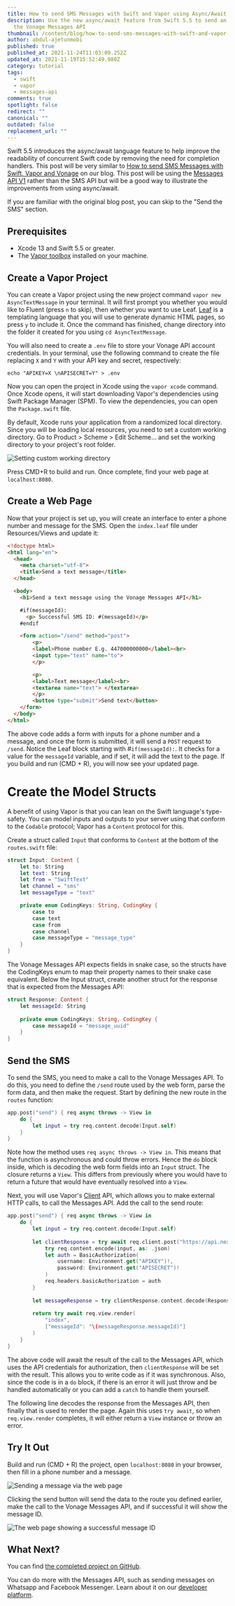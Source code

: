 ```yaml
---
title: How to send SMS Messages with Swift and Vapor using Async/Await
description: Use the new async/await feature from Swift 5.5 to send an SMS using
  the Vonage Messages API
thumbnail: /content/blog/how-to-send-sms-messages-with-swift-and-vapor-using-async-await/2fa_swift-vaporasync-1.png
author: abdul-ajetunmobi
published: true
published_at: 2021-11-24T11:03:09.252Z
updated_at: 2021-11-19T15:52:49.980Z
category: tutorial
tags:
  - swift
  - vapor
  - messages-api
comments: true
spotlight: false
redirect: ""
canonical: ""
outdated: false
replacement_url: ""
---
```

Swift 5.5 introduces the async/await language feature to help improve the readability of concurrent Swift code by removing the need for completion handlers. This post will be very similar to [How to send SMS Messages with Swift, Vapor and Vonage](https://learn.vonage.com/blog/2021/01/12/how-to-send-sms-messages-with-swift-vapor-and-vonage/) on our blog. This post will be using the [Messages API V1](https://learn.vonage.com/blog/2021/11/16/announcing-vonage-messages-api-version-1-0/) rather than the SMS API but will be a good way to illustrate the improvements from using async/await.

If you are familiar with the original blog post, you can skip to the "Send the SMS" section.

## Prerequisites

<sign-up></sign-up>

* Xcode 13 and Swift 5.5 or greater.
* The [Vapor toolbox](https://docs.vapor.codes/4.0/install/macos/) installed on your machine.

## Create a Vapor Project

You can create a Vapor project using the new project command `vapor new AsyncTextMessage` in your terminal. It will first prompt you whether you would like to Fluent (press `n` to skip), then whether you want to use Leaf. [Leaf](https://docs.vapor.codes/4.0/leaf/getting-started) is a templating language that you will use to generate dynamic HTML pages, so press `y` to include it. Once the command has finished, change directory into the folder it created for you using `cd AsyncTextMessage`.

You will also need to create a `.env` file to store your Vonage API account credentials. In your terminal, use the following command to create the file replacing `X` and `Y` with your API key and secret, respectively:

`echo "APIKEY=X \nAPISECRET=Y" > .env`

Now you can open the project in Xcode using the `vapor xcode` command. Once Xcode opens, it will start downloading Vapor's dependencies using Swift Package Manager (SPM). To view the dependencies, you can open the `Package.swift` file.

By default, Xcode runs your application from a randomized local directory. Since you will be loading local resources, you need to set a custom working directory. Go to Product > Scheme > Edit Scheme... and set the working directory to your project's root folder.

![Setting custom working directory](/content/blog/how-to-send-sms-messages-with-swift-and-vapor-using-async-await/directory.png)

Press CMD+R to build and run. Once complete, find your web page at `localhost:8080`.

## Create a Web Page

Now that your project is set up, you will create an interface to enter a phone number and message for the SMS. Open the `index.leaf` file under Resources/Views and update it:

```html
<!doctype html>
<html lang="en">
  <head>
    <meta charset="utf-8">
    <title>Send a text message</title>
  </head>

  <body>
    <h1>Send a text message using the Vonage Messages API</h1>

    #if(messageId):
      <p> Successful SMS ID: #(messageId)</p>
    #endif

    <form action="/send" method="post">
        <p>
        <label>Phone number E.g. 447000000000</label><br>
        <input type="text" name="to">
        </p>

        <p>
        <label>Text message</label><br>
        <textarea name="text"> </textarea>
        </p>
        <button type="submit">Send text</button>
    </form>
  </body>
</html>
```

The above code adds a form with inputs for a phone number and a message, and once the form is submitted, it will send a `POST` request to `/send`. Notice the Leaf block starting with #`if(messageId):`. It checks for a value for the `messageId` variable, and if set, it will add the text to the page. If you build and run (CMD + R), you will now see your updated page.

# Create the Model Structs

A benefit of using Vapor is that you can lean on the Swift language's type-safety. You can model inputs and outputs to your server using that conform to the `Codable` protocol; Vapor has a `Content` protocol for this.

Create a struct called `Input` that conforms to `Content` at the bottom of the `routes.swift` file:

```swift
struct Input: Content {
    let to: String
    let text: String
    let from = "SwiftText"
    let channel = "sms"
    let messageType = "text"

    private enum CodingKeys: String, CodingKey {
        case to
        case text
        case from
        case channel
        case messageType = "message_type"
    }
}
```

The Vonage Messages API expects fields in snake case, so the structs have the CodingKeys enum to map their property names to their snake case equivalent. Below the Input struct, create another struct for the response that is expected from the Messages API:

```swift
struct Response: Content {
    let messageId: String
    
    private enum CodingKeys: String, CodingKey {
        case messageId = "message_uuid"
    }
}
```

## Send the SMS

To send the SMS, you need to make a call to the Vonage Messages API. To do this, you need to define the `/send` route used by the web form, parse the form data, and then make the request. Start by defining the new route in the `routes` function:

```swift
app.post("send") { req async throws -> View in
    do {
        let input = try req.content.decode(Input.self)
    }
}
```

Note how the method uses `req async throws -> View in`. This means that the function is asynchronous and could throw errors. Hence the `do` block inside, which is decoding the web form fields into an `Input` struct. The closure returns a `View`. This differs from previously where you would have to return a future that would have eventually resolved into a `View`. 

Next, you will use Vapor's [Client](https://docs.vapor.codes/4.0/client/) API, which allows you to make external HTTP calls, to call the Messages API. Add the call to the send route:

```swift
app.post("send") { req async throws -> View in
    do {
        let input = try req.content.decode(Input.self)
        
        let clientResponse = try await req.client.post("https://api.nexmo.com/v1/messages") { req in
            try req.content.encode(input, as: .json)
            let auth = BasicAuthorization(
                username: Environment.get("APIKEY")!,
                password: Environment.get("APISECRET")!
            )
            req.headers.basicAuthorization = auth
        }
        
        let messageResponse = try clientResponse.content.decode(Response.self)
        
        return try await req.view.render(
            "index",
            ["messageId": "\(messageResponse.messageId)"]
        )
    }
}
```

The above code will await the result of the call to the Messages API, which uses the API credentials for authorization, then `clientResponse` will be set with the result. This allows you to write code as if it was synchronous. Also, since the code is in a `do` block, if there is an error it will just throw and be handled automatically or you can add a `catch` to handle them yourself. 

The following line decodes the response from the Messages API, then finally that is used to render the page. Again this uses `try await`, so when `req.view.render` completes, it will either return a `View` instance or throw an error.

## Try It Out

Build and run (CMD + R) the project, open `localhost:8080` in your browser, then fill in a phone number and a message.

![Sending a message via the web page](/content/blog/how-to-send-sms-messages-with-swift-and-vapor-using-async-await/page.png)

Clicking the send button will send the data to the route you defined earlier, make the call to the Vonage Messages API, and if successful it will show the message ID.

![The web page showing a successful message ID](/content/blog/how-to-send-sms-messages-with-swift-and-vapor-using-async-await/success.png)

## What Next?

You can find [the completed project on GitHub](https://github.com/Vonage-Community/blog-messages-swift_vapor-async_sms).

You can do more with the Messages API, such as sending messages on Whatsapp and Facebook Messenger. Learn about it on our [developer platform](https://developer.vonage.com/messaging/sms/overview).